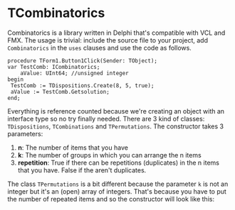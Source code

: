 # TCombinatorics

Combinatorics is a library written in Delphi that's compatible with VCL and FMX. The usage is trivial: include the source file to your project, add `Combinatorics` in the `uses` clauses and use the code as follows.

``` delphi
procedure TForm1.Button1Click(Sender: TObject);
var TestComb: ICombinatorics;
    aValue: UInt64; //unsigned integer
begin 
 TestComb := TDispositions.Create(8, 5, true);
 aValue := TestComb.Getsolution;
end;
```

Everything is reference counted because we're creating an object with an interface type so no try finally needed. There are 3 kind of classes: `TDispositions`, `TCombinations` and `TPermutations`. The constructor takes 3 parameters:

 1. <b>n</b>: The number of items that you have
 2. <b>k</b>: The number of groups in which you can arrange the n items
 3. <b>repetition</b>: True if there can be repetitions (duplicates) in the n items that you have. False if the aren't duplicates.

The class `TPermutations` is a bit different because the parameter `k` is not an integer but it's an (open) array of integers. That's because you have to put the number of repeated items and so the constructor will look like this:
